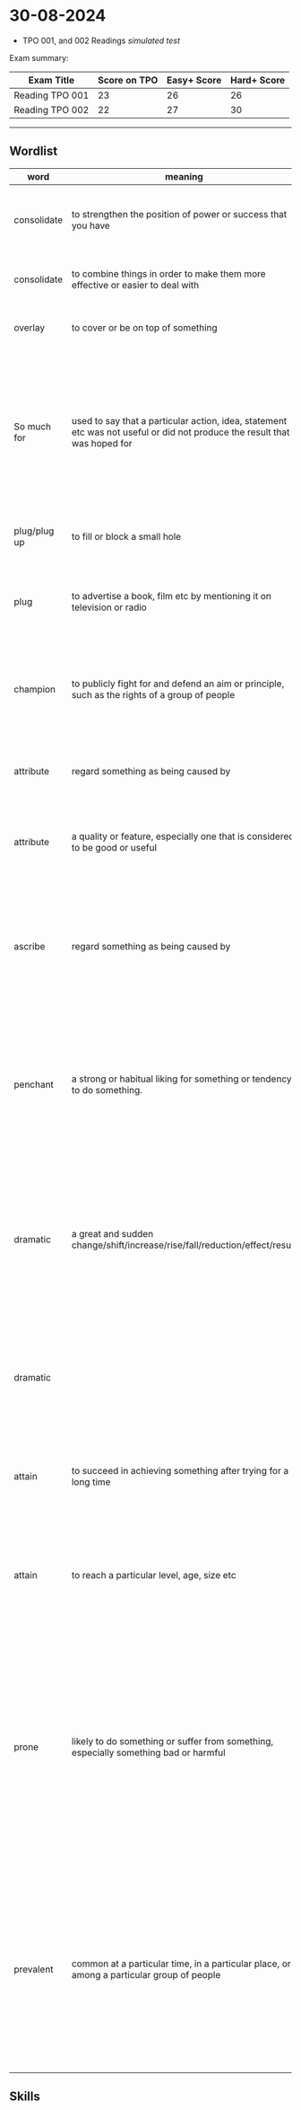 # 30-08-2024

- TPO 001, and 002 Readings *simulated test*

Exam summary:

| Exam Title      | Score on TPO | Easy+ Score | Hard+ Score |
| --------------- | ------------ | ----------- | ----------- |
| Reading TPO 001 | 23           | 26          | 26          |
| Reading TPO 002 | 22           | 27          | 30          |

---



## Wordlist

| word         | meaning                                                                                                                   | synonym                         | example                                                                                                                                                                                                                                                                                                                                         | source            | notes                                                                     |
| ------------ | ------------------------------------------------------------------------------------------------------------------------- | ------------------------------- | ----------------------------------------------------------------------------------------------------------------------------------------------------------------------------------------------------------------------------------------------------------------------------------------------------------------------------------------------- | ----------------- | ------------------------------------------------------------------------- |
| consolidate  | to strengthen the position of power or success that you have                                                              | ~secure                         | many modern countries try to consolidate their position through economy rather than military.                                                                                                                                                                                                                                                   | TPO 001 passage 1 | consolidated ... position                                                 |
| consolidate  | to combine things in order to make them more effective or easier to deal with                                             | ~combine, ~blend                | They took out a loan to consolidate their credit card bills.                                                                                                                                                                                                                                                                                    | TPO 001 passage 1 |                                                                           |
| overlay      | to cover or be on top of something                                                                                        | cover                           | The land is overlaid with tall green grass.                                                                                                                                                                                                                                                                                                     | TPO 001 passage 1 | presented in text as past tense "*overlie*";<br><br><br>                  |
| So much for  | used to say that a particular action, idea, statement etc was not useful or did not produce the result that was hoped for |                                 | The whole point of us inviting our friends for dinner was to prepare it with ~~help of each other~~ each other's help. So much for help.;<br><br>So much for a 3.75% yearly income increase, and so much for staff motivation.                                                                                                                  | TPO 001 passage 1 | so much for ... and so much for ...; disappoint at both things.           |
| plug/plug up | to fill or block a small hole                                                                                             | fill up                         | I used molded plastic bags to plug the sewer hole in the kitchen.                                                                                                                                                                                                                                                                               | TPO 001 passage 1 |                                                                           |
| plug         | to advertise a book, film etc by mentioning it on television or radio                                                     | publicize, promote              | Unlike a few years ago, politicians now appear on entertainment podcasts to plug their political agendas.                                                                                                                                                                                                                                       | TPO 001 passage 1 |                                                                           |
| champion     | to publicly fight for and defend an aim or principle, such as the rights of a group of people                             | support, advocate               | Merit-based criteria for selection of graduate students must be championed by any respected institution.                                                                                                                                                                                                                                        | TPO 001 passage 2 | written                                                                   |
| attribute    | regard something as being caused by                                                                                       | ascribe                         | Recent spikes in the crime rate have been attributed to the massive influx of illegal immigration.                                                                                                                                                                                                                                              | TPO 001 passage 2 | attribute something to somebody/something                                 |
| attribute    | a quality or feature, especially one that is considered to be good or useful                                              | feature                         | A car's maintainability is considered a very (==highly==) important attribute for buyers.                                                                                                                                                                                                                                                       | TPO 001 passage 2 |                                                                           |
| ascribe      | regard something as being caused by                                                                                       | attribute                       | The data demonstrates that the tendency toward low-value college degrees can be ascribed to ==a== lack of accountability ~~in earlier ages~~ during the earlier stages of student's education.                                                                                                                                                  | TPO 001 passage 2 |                                                                           |
| penchant     | a strong or habitual liking for something or tendency to do something.                                                    | inclination, fondness           | Nothing screams freedom like a 15 years old boy's penchant for muscle cars.;<br>The young generation's penchant for resisting society's normalization standards is courageous.                                                                                                                                                                  | TPO 001 passage 2 | a/somebody’s penchant for something; penchant for sth; penchant to do sth |
| dramatic     | a great and sudden change/shift/increase/rise/fall/reduction/effect/result                                                | striking, substantial           | There has been a dramatic rise in housing prices after the new rent-control regulation was signed.;<br>Scientists have demonstrated that working out even for a short time has a dramatic effect on mental and physical health.                                                                                                                 | TPO 001 passage 3 | W3 AWL                                                                    |
| dramatic     |                                                                                                                           | exciting,  impressive           | The team worked hard to deliver ~~such~~ a ==truly== dramatic presentation of the product. (less ambiguous to show the impact of the event)                                                                                                                                                                                                     | TPO 001 passage 3 |                                                                           |
| attain       | to succeed in achieving something after trying for a long time                                                            | achieve                         | One of the greatest feeling==s== in life is when you attain what you believed was right, even without any support.                                                                                                                                                                                                                              | TPO 001 passage 3 | AWL, formal                                                               |
| attain       | to reach a particular level, age, size etc                                                                                | achieve                         | After studying for half a year, he attained his English language certificate which might have seemed unattainable to some.                                                                                                                                                                                                                      | TPO 001 passage 3 | attainable != unattainable                                                |
| prone        | likely to do something or suffer from something, especially something bad or harmful                                      | likely, susceptible, vulnerable | Children are more prone to environmental pollution.; <br>Recent studies show~~s~~ that ~~the~~ ==with== higher temperature==s== ~~of~~ in a test center, an applicant is more prone to attain a lower score.;<br>D. Trump is prone to say what he has on his mind, and that makes him a genuine leader.<br>Some people are just accident-prone! | TPO 001 passage 3 | prone to do sth; accident-prone/injury-prone etc                          |
| prevalent    | common at a particular time, in a particular place, or among a particular group of people                                 | common, widespread              | Some fruits are prevalent in summer, and some in winter.;<br>Asian Americans tend to attain a higher average income per household ~~as~~ ==partly because== they are more prevalent among graduates of top schools.;<br>How prevalent was the use of adobe as a building material?                                                              | TPO 001 passage 3 | prevalent in/among                                                        |

## Skills
